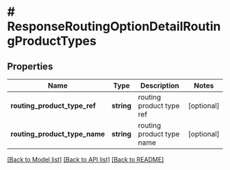 # # ResponseRoutingOptionDetailRoutingProductTypes

## Properties

Name | Type | Description | Notes
------------ | ------------- | ------------- | -------------
**routing_product_type_ref** | **string** | routing product type ref | [optional]
**routing_product_type_name** | **string** | routing product type name | [optional]

[[Back to Model list]](../../README.md#models) [[Back to API list]](../../README.md#endpoints) [[Back to README]](../../README.md)
